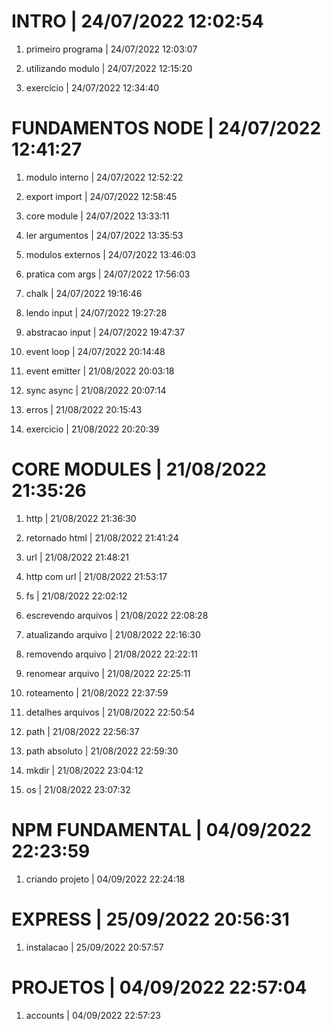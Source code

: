 #  INTRO | 24/07/2022 12:02:54
1.  primeiro programa | 24/07/2022 12:03:07
2.  utilizando modulo | 24/07/2022 12:15:20
3. exercício | 24/07/2022 12:34:40
#  FUNDAMENTOS NODE | 24/07/2022 12:41:27
1.  modulo interno | 24/07/2022 12:52:22
2.  export import | 24/07/2022 12:58:45
3.  core module | 24/07/2022 13:33:11
4.  ler argumentos | 24/07/2022 13:35:53
5.  modulos externos | 24/07/2022 13:46:03
6.  pratica com args | 24/07/2022 17:56:03
7.  chalk | 24/07/2022 19:16:46
8.  lendo input | 24/07/2022 19:27:28
9.  abstracao input | 24/07/2022 19:47:37
10.  event loop | 24/07/2022 20:14:48
11.  event emitter | 21/08/2022 20:03:18
12.  sync async | 21/08/2022 20:07:14
13.  erros | 21/08/2022 20:15:43
14. exercicio | 21/08/2022 20:20:39
#  CORE MODULES | 21/08/2022 21:35:26
1.  http | 21/08/2022 21:36:30
2.  retornado html | 21/08/2022 21:41:24
3.  url | 21/08/2022 21:48:21
4.  http com url | 21/08/2022 21:53:17
5.  fs | 21/08/2022 22:02:12
6.  escrevendo arquivos | 21/08/2022 22:08:28
7.  atualizando arquivo | 21/08/2022 22:16:30
8.  removendo arquivo | 21/08/2022 22:22:11
9.  renomear arquivo | 21/08/2022 22:25:11
10.  roteamento | 21/08/2022 22:37:59
11.  detalhes arquivos | 21/08/2022 22:50:54
12.  path | 21/08/2022 22:56:37
13.  path absoluto | 21/08/2022 22:59:30
14.  mkdir | 21/08/2022 23:04:12
15.  os | 21/08/2022 23:07:32
#  NPM FUNDAMENTAL | 04/09/2022 22:23:59
1.  criando projeto | 04/09/2022 22:24:18
#  EXPRESS | 25/09/2022 20:56:31
1.  instalacao | 25/09/2022 20:57:57
# PROJETOS | 04/09/2022 22:57:04
1. accounts | 04/09/2022 22:57:23
